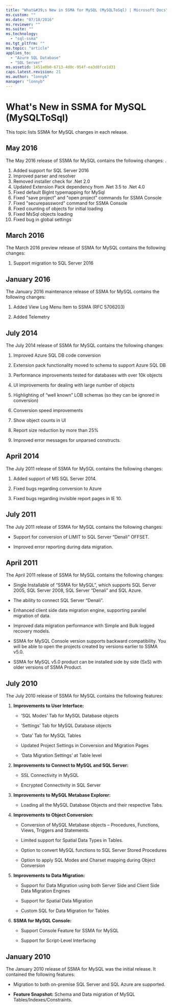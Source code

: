 ```yaml
---
title: "What&#39;s New in SSMA for MySQL (MySQLToSql) | Microsoft Docs"
ms.custom: ""
ms.date: "07/18/2016"
ms.reviewer: ""
ms.suite: ""
ms.technology: 
  - "sql-ssma"
ms.tgt_pltfrm: ""
ms.topic: "article"
applies_to: 
  - "Azure SQL Database"
  - "SQL Server"
ms.assetid: 1451a0b0-6713-4d0c-954f-ea3d8fce1d31
caps.latest.revision: 21
ms.author: "lonnyb"
manager: "lonnyb"
---
```

# What&#39;s New in SSMA for MySQL (MySQLToSql)
This topic lists SSMA for MySQL changes in each release.  

## May 2016  
The May 2016 release of SSMA for MySQL contains  the following changes:  .

1.  Added support for SQL Server 2016
2.  Improved parser and resolver
3.  Removed installer check for .Net 2.0
4.  Updated Extension Pack dependency from .Net 3.5 to .Net 4.0
5.  Fixed default BigInt typemapping for MySql
6.  Fixed "save project" and "open project" commands for SSMA Console
7.  Fixed "securepassword" command for SSMA Console
8.  Fixed counting of objects for initial loading
9.  Fixed MsSql objects loading
10. Fixed bug in global settings 
 
## March 2016  
The March 2016 preview release of SSMA for MySQL contains  the following changes:  
  
1.  Support migration to SQL Server 2016  
  
## January 2016  
The January 2016 maintenance release of SSMA for MySQL contains the following changes:  
  
1.  Added View Log Menu Item to SSMA (RFC 5706203)  
  
2.  Added Telemetry  
  
## July 2014  
The July 2014 release of SSMA for MySQL contains the following changes:  
  
1.  Improved Azure SQL DB code conversion  
  
2.  Extension pack functionality moved to schema to support Azure SQL DB  
  
3.  Performance improvements tested for databases with over 10k objects  
  
4.  UI improvements for dealing with large number of objects  
  
5.  Highlighting of “well known” LOB schemas (so they can be ignored in conversion)  
  
6.  Conversion speed improvements  
  
7.  Show object counts in UI  
  
8.  Report size reduction by more than 25%  
  
9. Improved error messages for unparsed constructs.  
  
## April 2014  
The July 2011 release of SSMA for MySQL contains the following changes:  
  
1.  Added support of MS SQL Server 2014.  
  
2.  Fixed bugs regarding conversion to Azure  
  
3.  Fixed bugs regarding invisible report pages in IE 10.  
  
## July 2011  
The July 2011 release of SSMA for MySQL contains the following changes:  
  
-   Support for conversion of LIMIT to SQL Server “Denali” OFFSET.  
  
-   Improved error reporting during data migration.  
  
## April 2011  
The April 2011 release of SSMA for MySQL contains the following changes:  
  
-   Single Installable of “SSMA for MySQL”, which supports SQL Server 2005, SQL Server 2008, SQL Server “Denali” and SQL Azure.  
  
-   The ability to connect SQL Server “Denali”.  
  
-   Enhanced client side data migration engine, supporting parallel migration of data.  
  
-   Improved data migration performance with Simple and Bulk logged recovery models.  
  
-   SSMA for MySQL Console version supports backward compatibility. You will be able to open the projects created by versions earlier to SSMA v5.0.  
  
-   SSMA for MySQL v5.0 product can be installed side by side (SxS) with older versions of SSMA Product.  
  
## July 2010  
The July 2010 release of SSMA for MySQL contains the following features:  
  
1.  **Improvements to User Interface:**  
  
    -   ‘SQL Modes’ Tab for MySQL Database objects  
  
    -   ‘Settings’ Tab for MySQL Database objects  
  
    -   ‘Data’ Tab for MySQL Tables  
  
    -   Updated Project Settings in Conversion and Migration Pages  
  
    -   ‘Data Migration Settings’ at Table level  
  
2.  **Improvements to Connect to MySQL and SQL Server:**  
  
    -   SSL Connectivity in MySQL  
  
    -   Encrypted Connectivity in SQL Server  
  
3.  **Improvements to MySQL Metabase Explorer:**  
  
    -   Loading all the MySQL Database Objects and their respective Tabs.  
  
4.  **Improvements to Object Conversion:**  
  
    -   Conversion of MySQL Metabase objects – Procedures, Functions, Views, Triggers and Statements.  
  
    -   Limited support for Spatial Data Types in Tables.  
  
    -   Option to convert MySQL functions to SQL Server Stored Procedures  
  
    -   Option to apply SQL Modes and Charset mapping during Object Conversion  
  
5.  **Improvements to Data Migration:**  
  
    -   Support for Data Migration using both Server Side and Client Side Data Migration Engines  
  
    -   Support for Spatial Data Migration  
  
    -   Custom SQL for Data Migration for Tables  
  
6.  **SSMA for MySQL Console:**  
  
    -   Support Console Feature for SSMA for MySQL  
  
    -   Support for Script-Level Interfacing  
  
## January 2010  
The January 2010 release of SSMA for MySQL was the initial release. It contained the following features:  
  
-   Migration to both on-premise SQL Server and SQL Azure are supported.  
  
-   **Feature Snapshot:** Schema and Data migration of MySQL Tables/Indexes/Constraints.  
  

